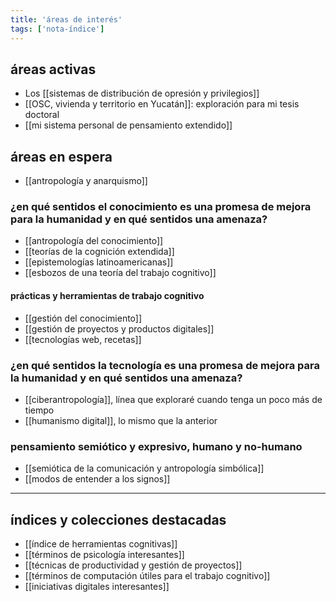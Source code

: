 ```yaml
---
title: 'áreas de interés'
tags: ['nota-índice']
---
```


## áreas activas

- Los [[sistemas de distribución de opresión y privilegios]]
- [[OSC, vivienda y territorio en Yucatán]]: exploración para mi tesis doctoral
- [[mi sistema personal de pensamiento extendido]]

## áreas en espera

- [[antropología y anarquismo]]

### ¿en qué sentidos el conocimiento es una promesa de mejora para la humanidad y en qué sentidos una amenaza?

- [[antropología del conocimiento]]
- [[teorías de la cognición extendida]]
- [[epistemologías latinoamericanas]]
- [[esbozos de una teoría del trabajo cognitivo]]

#### prácticas y herramientas de trabajo cognitivo

- [[gestión del conocimiento]]
- [[gestión de proyectos y productos digitales]]
- [[tecnologías web, recetas]]

### ¿en qué sentidos la tecnología es una promesa de mejora para la humanidad y en qué sentidos una amenaza?

- [[ciberantropología]], línea que exploraré cuando tenga un poco más de tiempo
- [[humanismo digital]], lo mismo que la anterior

### pensamiento semiótico y expresivo, humano y no-humano

- [[semiótica de la comunicación y antropología simbólica]]
- [[modos de entender a los signos]]

---
## índices y colecciones destacadas

- [[índice de herramientas cognitivas]]
- [[términos de psicología interesantes]]
- [[técnicas de productividad y gestión de proyectos]]
- [[términos de computación útiles para el trabajo cognitivo]]
- [[iniciativas digitales interesantes]]
